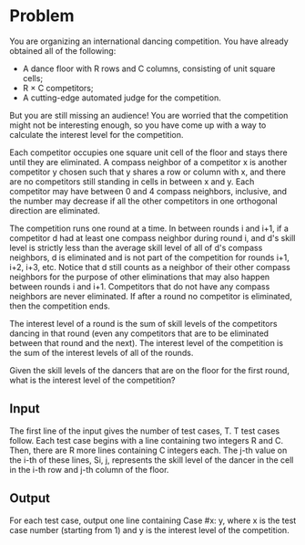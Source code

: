# Problem

You are organizing an international dancing competition. You have already obtained all of the following:

- A dance floor with R rows and C columns, consisting of unit square cells;
- R × C competitors;
- A cutting-edge automated judge for the competition.

But you are still missing an audience! You are worried that the competition might not be interesting enough, so you have come up with a way to calculate the interest level for the competition.

Each competitor occupies one square unit cell of the floor and stays there until they are eliminated. A compass neighbor of a competitor x is another competitor y chosen such that y shares a row or column with x, and there are no competitors still standing in cells in between x and y. Each competitor may have between 0 and 4 compass neighbors, inclusive, and the number may decrease if all the other competitors in one orthogonal direction are eliminated.

The competition runs one round at a time. In between rounds i and i+1, if a competitor d had at least one compass neighbor during round i, and d's skill level is strictly less than the average skill level of all of d's compass neighbors, d is eliminated and is not part of the competition for rounds i+1, i+2, i+3, etc. Notice that d still counts as a neighbor of their other compass neighbors for the purpose of other eliminations that may also happen between rounds i and i+1. Competitors that do not have any compass neighbors are never eliminated. If after a round no competitor is eliminated, then the competition ends.

The interest level of a round is the sum of skill levels of the competitors dancing in that round (even any competitors that are to be eliminated between that round and the next). The interest level of the competition is the sum of the interest levels of all of the rounds.

Given the skill levels of the dancers that are on the floor for the first round, what is the interest level of the competition?

## Input

The first line of the input gives the number of test cases, T. T test cases follow. Each test case begins with a line containing two integers R and C. Then, there are R more lines containing C integers each. The j-th value on the i-th of these lines, Si, j, represents the skill level of the dancer in the cell in the i-th row and j-th column of the floor.

## Output

For each test case, output one line containing Case #x: y, where x is the test case number (starting from 1) and y is the interest level of the competition.
